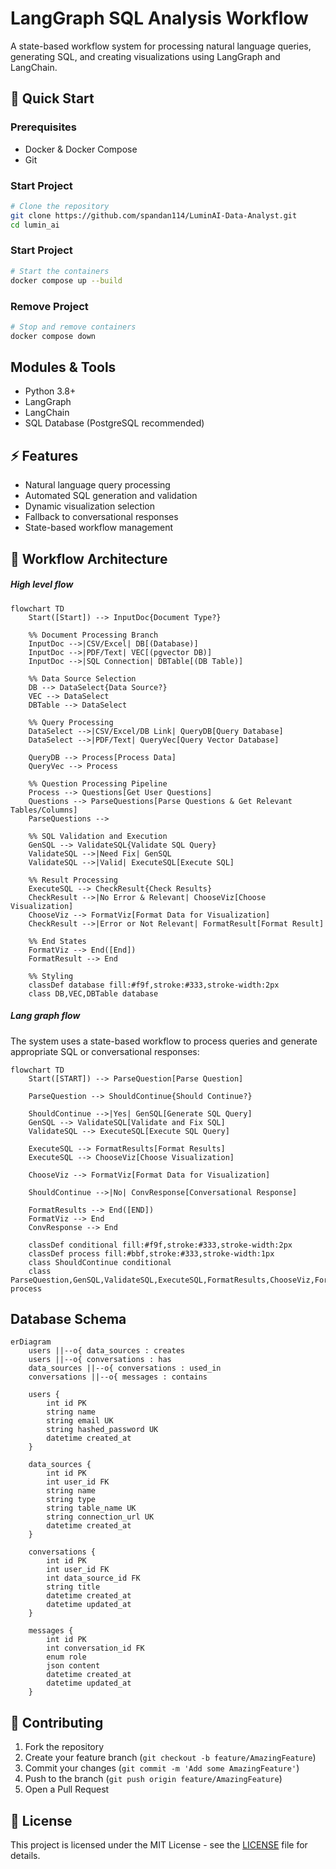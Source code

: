 # LangGraph SQL Analysis Workflow

A state-based workflow system for processing natural language queries, generating SQL, and creating visualizations using LangGraph and LangChain.

## 🚀 Quick Start

### Prerequisites

- Docker & Docker Compose
- Git

### Start Project

```bash
# Clone the repository
git clone https://github.com/spandan114/LuminAI-Data-Analyst.git
cd lumin_ai

```

### Start Project
```bash
# Start the containers
docker compose up --build
```

### Remove Project

```bash
# Stop and remove containers
docker compose down
```

## Modules & Tools

- Python 3.8+
- LangGraph
- LangChain
- SQL Database (PostgreSQL recommended)

## ⚡ Features

- Natural language query processing
- Automated SQL generation and validation
- Dynamic visualization selection
- Fallback to conversational responses
- State-based workflow management



## 🔄 Workflow Architecture

##### High level flow
```mermaid
flowchart TD
    Start([Start]) --> InputDoc{Document Type?}
    
    %% Document Processing Branch
    InputDoc -->|CSV/Excel| DB[(Database)]
    InputDoc -->|PDF/Text| VEC[(pgvector DB)]
    InputDoc -->|SQL Connection| DBTable[(DB Table)]
    
    %% Data Source Selection
    DB --> DataSelect{Data Source?}
    VEC --> DataSelect
    DBTable --> DataSelect
    
    %% Query Processing
    DataSelect -->|CSV/Excel/DB Link| QueryDB[Query Database]
    DataSelect -->|PDF/Text| QueryVec[Query Vector Database]
    
    QueryDB --> Process[Process Data]
    QueryVec --> Process
    
    %% Question Processing Pipeline
    Process --> Questions[Get User Questions]
    Questions --> ParseQuestions[Parse Questions & Get Relevant Tables/Columns]
    ParseQuestions --> 
    
    %% SQL Validation and Execution
    GenSQL --> ValidateSQL{Validate SQL Query}
    ValidateSQL -->|Need Fix| GenSQL
    ValidateSQL -->|Valid| ExecuteSQL[Execute SQL]
    
    %% Result Processing
    ExecuteSQL --> CheckResult{Check Results}
    CheckResult -->|No Error & Relevant| ChooseViz[Choose Visualization]
    ChooseViz --> FormatViz[Format Data for Visualization]
    CheckResult -->|Error or Not Relevant| FormatResult[Format Result]
    
    %% End States
    FormatViz --> End([End])
    FormatResult --> End
    
    %% Styling
    classDef database fill:#f9f,stroke:#333,stroke-width:2px
    class DB,VEC,DBTable database

```

##### Lang graph flow
The system uses a state-based workflow to process queries and generate appropriate SQL or conversational responses:

```mermaid
flowchart TD
    Start([START]) --> ParseQuestion[Parse Question]
    
    ParseQuestion --> ShouldContinue{Should Continue?}
    
    ShouldContinue -->|Yes| GenSQL[Generate SQL Query]
    GenSQL --> ValidateSQL[Validate and Fix SQL]
    ValidateSQL --> ExecuteSQL[Execute SQL Query]
    
    ExecuteSQL --> FormatResults[Format Results]
    ExecuteSQL --> ChooseViz[Choose Visualization]
    
    ChooseViz --> FormatViz[Format Data for Visualization]
    
    ShouldContinue -->|No| ConvResponse[Conversational Response]
    
    FormatResults --> End([END])
    FormatViz --> End
    ConvResponse --> End
    
    classDef conditional fill:#f9f,stroke:#333,stroke-width:2px
    classDef process fill:#bbf,stroke:#333,stroke-width:1px
    class ShouldContinue conditional
    class ParseQuestion,GenSQL,ValidateSQL,ExecuteSQL,FormatResults,ChooseViz,FormatViz,ConvResponse process
```

## Database Schema 
```mermaid
erDiagram
    users ||--o{ data_sources : creates
    users ||--o{ conversations : has
    data_sources ||--o{ conversations : used_in
    conversations ||--o{ messages : contains

    users {
        int id PK
        string name
        string email UK
        string hashed_password UK
        datetime created_at
    }

    data_sources {
        int id PK
        int user_id FK
        string name
        string type
        string table_name UK
        string connection_url UK
        datetime created_at
    }

    conversations {
        int id PK
        int user_id FK
        int data_source_id FK
        string title
        datetime created_at
        datetime updated_at
    }

    messages {
        int id PK
        int conversation_id FK
        enum role
        json content
        datetime created_at
        datetime updated_at
    }
```

## 🤝 Contributing

1. Fork the repository
2. Create your feature branch (`git checkout -b feature/AmazingFeature`)
3. Commit your changes (`git commit -m 'Add some AmazingFeature'`)
4. Push to the branch (`git push origin feature/AmazingFeature`)
5. Open a Pull Request

## 📄 License

This project is licensed under the MIT License - see the [LICENSE](LICENSE) file for details.
